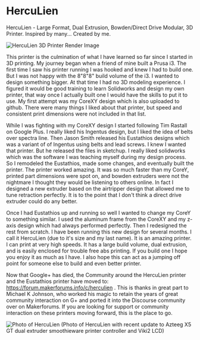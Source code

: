 HercuLien
=========

HercuLien - Large Format, Dual Extrusion, Bowden/Direct Drive Modular, 3D Printer. Inspired by many... Created by me.

![HercuLien 3D Printer Render Image](https://raw.githubusercontent.com/eclsnowman/HercuLien/master/Photos/HercuLien_Updates_03-07-15.PNG)

This printer is the culmination of what I have learned so far since I started in 3D printing. My journey began when a friend of mine built a Prusa i3. The first time I saw his printer running I was hooked and knew I had to build one. But I was not happy with the 8"8"8" build volume of the i3. I wanted to design something bigger. At that time I had no 3D modeling experience. I figured it would be good training to learn Solidworks and design my own printer, that way once I actually built one I would have the skills to put it to use. My first attempt was my CoreXY design which is also uploaded to github. There were many things I liked about that printer, but speed and consistent print dimensions were not included in that list. 

While I was fighting with my CoreXY design I started following Tim Rastall on Google Plus. I really liked his Ingentus design, but I liked the idea of belts over spectra line. Then Jason Smith released his Eustathios designs which was a variant of of Ingentus using belts and lead screws. I knew I wanted that printer. But he released the files in sketchup. I really liked solidworks which was the software I was teaching myself during my design process. So I remodeled the Eustathios, made some changes, and eventually built the printer. The printer worked amazing. It was so much faster than my CoreY, printed part dimensions were spot on, and bowden extruders were not the nightmare I thought they would be listening to others online. In fact I designed a new extruder based on the airtripper design that allowed me to tune retraction perfectly. It is to the point that I don't think a direct drive extruder could do any better.

Once I had Eustathios up and running so well I wanted to change my CoreY to something similar. I used the aluminum frame from the CoreXY and my z-axis design which had always performed perfectly. Then I redesigned the rest from scratch. I have been running this new design for several months. I call it HercuLien (due to it's size and my last name). It is an amazing printer. I can print at very high speeds. It has a large build volume, dual extrusion, and is easily enclosed for trouble free abs printing. If you build one I hope you enjoy it as much as I have. I also hope this can act as a jumping off point for someone else to build and even better printer.

Now that Google+ has died, the Community around the HercuLien printer and the Eustathios printer have moved to: https://forum.makerforums.info/c/herculien . This is thanks in great part to Michael K Johnson, who worked his magic to retain the years of great community interaction on G+ and ported it into the Discourse community over on Makerforums. If you are looking for support or community interaction on these printers moving forward, this is the place to go.

![Photo of HercuLien](https://raw.githubusercontent.com/eclsnowman/HercuLien/master/Photos/New%20Pictures%208-30-16/IMG_20160830_212907-01.jpeg)
(Photo of HercuLien with recent update to Azteeg X5 GT dual extruder smoothieware printer controller and Viki2 LCD)
